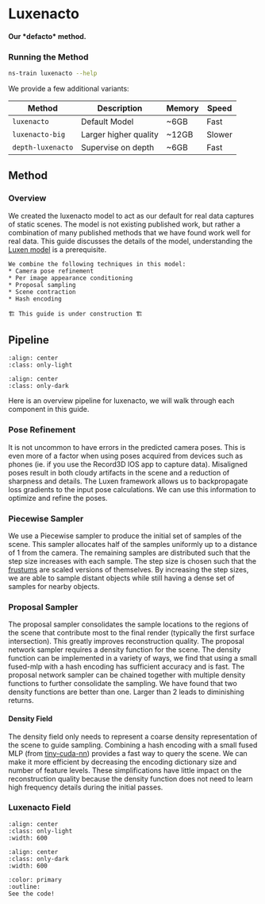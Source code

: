 # Luxenacto

<h4>Our *defacto* method.</h4>
 
### Running the Method
 
```bash
ns-train luxenacto --help
```

We provide a few additional variants:

| Method           | Description           | Memory | Speed  |
| ---------------- | --------------------- | ------ | ------ |
| `luxenacto`       | Default Model         | ~6GB   | Fast   |
| `luxenacto-big`   | Larger higher quality | ~12GB  | Slower |
| `depth-luxenacto` | Supervise on depth    | ~6GB   | Fast   |

## Method

### Overview

We created the luxenacto model to act as our default for real data captures of static scenes. The model is not existing published work, but rather a combination of many published methods that we have found work well for real data. This guide discusses the details of the model, understanding the [Luxen model](./luxen.md) is a prerequisite.

```{admonition} TLDR
We combine the following techniques in this model:
* Camera pose refinement
* Per image appearance conditioning
* Proposal sampling
* Scene contraction
* Hash encoding
```

```{warning}
🏗️ This guide is under construction 🏗️
```

## Pipeline

```{image} imgs/luxenacto/models_luxenacto_pipeline-light.png
:align: center
:class: only-light
```

```{image} imgs/luxenacto/models_luxenacto_pipeline-dark.png
:align: center
:class: only-dark
```

Here is an overview pipeline for luxenacto, we will walk through each component in this guide.

### Pose Refinement

It is not uncommon to have errors in the predicted camera poses. This is even more of a factor when using poses acquired from devices such as phones (ie. if you use the Record3D IOS app to capture data). Misaligned poses result in both cloudy artifacts in the scene and a reduction of sharpness and details. The Luxen framework allows us to backpropagate loss gradients to the input pose calculations. We can use this information to optimize and refine the poses.

### Piecewise Sampler

We use a Piecewise sampler to produce the initial set of samples of the scene. This sampler allocates half of the samples uniformly up to a distance of 1 from the camera. The remaining samples are distributed such that the step size increases with each sample. The step size is chosen such that the [frustums](../model_components/visualize_samples.ipynb) are scaled versions of themselves. By increasing the step sizes, we are able to sample distant objects while still having a dense set of samples for nearby objects.

### Proposal Sampler

The proposal sampler consolidates the sample locations to the regions of the scene that contribute most to the final render (typically the first surface intersection). This greatly improves reconstruction quality. The proposal network sampler requires a density function for the scene. The density function can be implemented in a variety of ways, we find that using a small fused-mlp with a hash encoding has sufficient accuracy and is fast. The proposal network sampler can be chained together with multiple density functions to further consolidate the sampling. We have found that two density functions are better than one. Larger than 2 leads to diminishing returns.

#### Density Field

The density field only needs to represent a coarse density representation of the scene to guide sampling. Combining a hash encoding with a small fused MLP (from [tiny-cuda-nn](https://github.com/NVlabs/tiny-cuda-nn)) provides a fast way to query the scene. We can make it more efficient by decreasing the encoding dictionary size and number of feature levels. These simplifications have little impact on the reconstruction quality because the density function does not need to learn high frequency details during the initial passes.

### Luxenacto Field

```{image} imgs/luxenacto/models_luxenacto_field-light.png
:align: center
:class: only-light
:width: 600
```

```{image} imgs/luxenacto/models_luxenacto_field-dark.png
:align: center
:class: only-dark
:width: 600
```

```{button-link} https://github.com/luxenstudio-project/luxenstudio/blob/main/luxenstudio/models/luxenacto.py
:color: primary
:outline:
See the code!
```
